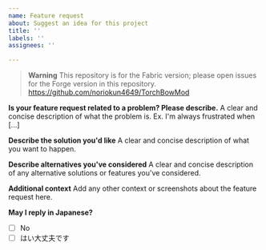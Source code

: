 ```yaml
---
name: Feature request
about: Suggest an idea for this project
title: ''
labels: ''
assignees: ''

---
```


> **Warning**
> This repository is for the Fabric version; please open issues for the Forge version in this repository.
> https://github.com/noriokun4649/TorchBowMod

**Is your feature request related to a problem? Please describe.**
A clear and concise description of what the problem is. Ex. I'm always frustrated when [...]

**Describe the solution you'd like**
A clear and concise description of what you want to happen.

**Describe alternatives you've considered**
A clear and concise description of any alternative solutions or features you've considered.

**Additional context**
Add any other context or screenshots about the feature request here.

**May I reply in Japanese?**
- [ ] No
- [ ] はい大丈夫です
